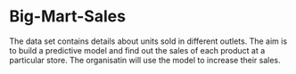 # Big-Mart-Sales

The data set contains details about units sold in different outlets. The aim is to build a predictive model and find out the sales of each product at a particular store. The organisatin will use the model to increase their sales.
